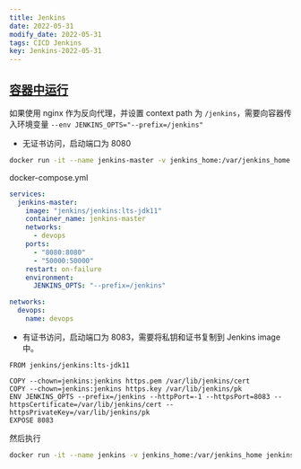 ```yaml
---
title: Jenkins
date: 2022-05-31
modify_date: 2022-05-31
tags: CICD Jenkins
key: Jenkins-2022-05-31
---
```


## [容器中运行](https://github.com/jenkinsci/docker)

如果使用 nginx 作为反向代理，并设置 context path 为 `/jenkins`，需要向容器传入环境变量 `--env JENKINS_OPTS="--prefix=/jenkins"`

- 无证书访问，启动端口为 8080

```bash
docker run -it --name jenkins-master -v jenkins_home:/var/jenkins_home -p 8080:8080 -p 50000:50000 --restart=on-failure -e JENKINS_OPTS="--prefix=/jenkins" jenkins/jenkins:latest
```

docker-compose.yml

```yml
services:
  jenkins-master:
    image: "jenkins/jenkins:lts-jdk11"
    container_name: jenkins-master
    networks:
      - devops
    ports:
      - "8080:8080"
      - "50000:50000"
    restart: on-failure
    environment:
      JENKINS_OPTS: "--prefix=/jenkins"

networks:
  devops:
    name: devops
```

- 有证书访问，启动端口为 8083，需要将私钥和证书复制到 Jenkins image 中。

```text
FROM jenkins/jenkins:lts-jdk11

COPY --chown=jenkins:jenkins https.pem /var/lib/jenkins/cert
COPY --chown=jenkins:jenkins https.key /var/lib/jenkins/pk
ENV JENKINS_OPTS --prefix=/jenkins --httpPort=-1 --httpsPort=8083 --httpsCertificate=/var/lib/jenkins/cert --httpsPrivateKey=/var/lib/jenkins/pk
EXPOSE 8083
```

然后执行

```bash
docker run -it --name jenkins -v jenkins_home:/var/jenkins_home jenkins -p 8083:8083 -p 50000:50000 --restart=on-failure jenkins/jenkins:latest
```

<!--more-->
